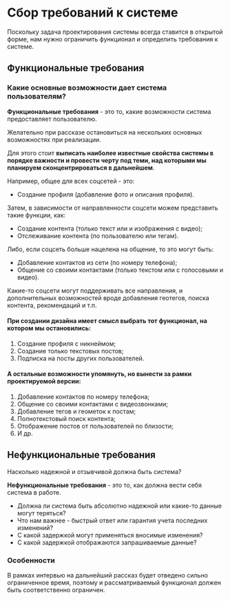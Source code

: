 # Сбор требований к системе

Поскольку задача проектирования системы всегда ставится в открытой форме, нам нужно ограничить функционал и определить
требования к системе.

## Функциональные требования

### Какие основные возможности дает система пользователям?

**Функциональные требования** - это то, какие возможности система предоставляет пользователю.

Желательно при рассказе остановиться на нескольких основных возможностях при реализации.

Для этого стоит **выписать наиболее известные свойства системы в порядке важности и провести черту под теми, над
которыми
мы планируем сконцентрироваться в дальнейшем**.

Например, общее для всех соцсетей - это:

- Создание профиля (добавление фото и описания профиля).

Затем, в зависимости от направленности соцсети можем представить такие функции, как:

- Создание контента (только текст или и изображения с видео);
- Отслеживание контента (по пользователю или тегам).

Либо, если соцсеть больше нацелена на общение, то это могут быть:

- Добавление контактов из сети (по номеру телефона);
- Общение со своими контактами (только текстом или с голосовыми и видео).

Какие-то соцсети могут поддерживать все направления, и дополнительных возможностей вроде добавления геотегов, поиска
контента, рекомендаций и т.п.

#### При создании дизайна имеет смысл выбрать тот функционал, на котором мы остановились:

1. Создание профиля с никнеймом;
2. Создание только текстовых постов;
3. Подписка на посты других пользователей.

#### А остальные возможности упомянуть, но вынести за рамки проектируемой версии:

1. Добавление контактов по номеру телефона;
2. Общение со своими контактами с видеозвонками;
3. Добавление тегов и геометок к постам;
4. Полнотекстовый поиск контента;
5. Отображение постов от пользователей по близости;
6. И др.

## Нефункциональные требования

Насколько надежной и отзывчивой должна быть система?

**Нефункциональные требования** - это то, как должна вести себя система в работе.

- Должна ли система быть абсолютно надежной или какие-то данные могут теряться?
- Что нам важнее - быстрый ответ или гарантия учета последних изменений?
- С какой задержкой могут применяться вносимые изменения?
- С какой задержкой отображаются запрашиваемые данные?

### Особенности

В рамках интервью на дальнейший рассказ будет отведено сильно ограниченное время, поэтому и рассматриваемый функционал
должен быть
соответственно ограничен.
